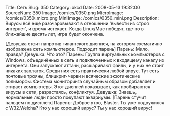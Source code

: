 Title: Сеть 
Slug: 350 
Category: xkcd 
Date: 2008-05-13 19:32:00 
SourceNum: 350 
Image: /comics/0350.png 
MicroImage: /comics/0350_micro.png 
MiniImage: /comics/0350_mini.png 
Description: Вирусы всё ещё разочаровывают в отношении 'вывести из строя интернет', и время истекает. Когда Linux/Mac победят, где-то в ближайшие десять лет, игра будет окончена. 

[Девушка стоит напротив гигантского дисплея, на котором схематично изображена сеть компьютеров. Подходит парень]
Парень: Мило, правда?
Девушка: Что это?
Парень: Группа виртуальных компьютеров с Windows, объединённых в сеть и подключенных к входящему каналу из интернета. Они запускают аттачи, расшаривают файлы, и у них не стоит никаких заплаток. Среди них есть практически любой вирус. Тут есть почтовые трояны, блицкриг-черви и всяческие экзотические полиморфы. Система мониторинга случайным образом добавляет и стирает компьютеры. Этот дисплей показывает, как пробираются вирусы в сети, разрастаясь, конфликтуя.
Девушка: Знаешь, нормальные люди просто покупают аквариумы.
[Парень стучит пальцем по дисплею]
Парень: Доброе утро, Blaster. Ты уже подружился с W32.Welcha? Кто у нас хороший вирус? Ты у нас хороший вирус!